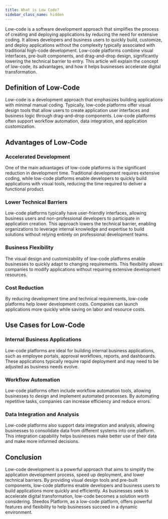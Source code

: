 ```yaml
---
title: What is Low Code?
sidebar_class_name: hidden
---
```


Low-code is a software development approach that simplifies the process of creating and deploying applications by reducing the need for extensive coding. It allows developers and business users to quickly build, customize, and deploy applications without the complexity typically associated with traditional high-code development. Low-code platforms combine visual interfaces, pre-built components, and drag-and-drop design, significantly lowering the technical barrier to entry. This article will explain the concept of low-code, its advantages, and how it helps businesses accelerate digital transformation.

## Definition of Low-Code
Low-code is a development approach that emphasizes building applications with minimal manual coding. Typically, low-code platforms offer visual design tools that allow users to create application user interfaces and business logic through drag-and-drop components. Low-code platforms often support workflow automation, data integration, and application customization.

## Advantages of Low-Code
### Accelerated Development
One of the main advantages of low-code platforms is the significant reduction in development time. Traditional development requires extensive coding, while low-code platforms enable developers to quickly build applications with visual tools, reducing the time required to deliver a functional product.

### Lower Technical Barriers
Low-code platforms typically have user-friendly interfaces, allowing business users and non-professional developers to participate in application creation. This approach lowers the technical barrier, enabling organizations to leverage internal knowledge and expertise to build solutions without relying entirely on professional development teams.

### Business Flexibility
The visual design and customizability of low-code platforms enable businesses to quickly adapt to changing requirements. This flexibility allows companies to modify applications without requiring extensive development resources.

### Cost Reduction
By reducing development time and technical requirements, low-code platforms help lower development costs. Companies can launch applications more quickly while saving on labor and resource costs.

## Use Cases for Low-Code
### Internal Business Applications
Low-code platforms are ideal for building internal business applications, such as employee portals, approval workflows, reports, and dashboards. These applications typically require rapid deployment and may need to be adjusted as business needs evolve.

### Workflow Automation
Low-code platforms often include workflow automation tools, allowing businesses to design and implement automated processes. By automating repetitive tasks, companies can increase efficiency and reduce errors.

### Data Integration and Analysis
Low-code platforms also support data integration and analysis, allowing businesses to consolidate data from different systems into one platform. This integration capability helps businesses make better use of their data and make more informed decisions.

## Conclusion
Low-code development is a powerful approach that aims to simplify the application development process, speed up deployment, and lower technical barriers. By providing visual design tools and pre-built components, low-code platforms enable developers and business users to build applications more quickly and efficiently. As businesses seek to accelerate digital transformation, low-code becomes a solution worth considering. Steedos Platform, as a low-code platform, offers powerful features and flexibility to help businesses succeed in a dynamic environment.